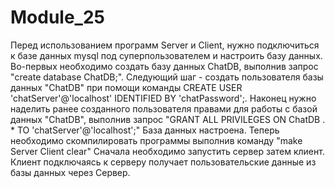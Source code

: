 # Module_25
Перед использованием программ Server и Client, нужно подключиться к базе данных mysql под суперпользователем и настроить базу данных. Во-первых необходимо создать базу данных ChatDB, выполнив запрос "create database ChatDB;". Следующий шаг - создать пользователя базы данных "ChatDB" при помощи команды CREATE USER 'chatServer'@'localhost' IDENTIFIED BY 'chatPassword';. Наконец нужно наделить ранее созданного пользователя правами для работы с базой данных "ChatDB", выполнив запрос "GRANT ALL PRIVILEGES ON ChatDB . * TO 'chatServer'@'localhost';" База данных настроена. Теперь необходимо скомпилировать программы выполнив команду "make Server Client clear" Сначала необходимо запустить сервер затем клиент. Клиент подключаясь к серверу получает пользовательские данные из базы данных  через Сервер.

